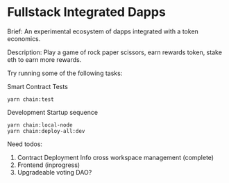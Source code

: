 # Fullstack Integrated Dapps

Brief: An experimental ecosystem of dapps integrated with a token economics.

Description: Play a game of rock paper scissors, earn rewards token, stake eth to earn more rewards.

Try running some of the following tasks:

Smart Contract Tests

```shell
yarn chain:test
```

Development Startup sequence

```shell
yarn chain:local-node
yarn chain:deploy-all:dev
```

Need todos:

1. Contract Deployment Info cross workspace management (complete)
2. Frontend (inprogress)
3. Upgradeable voting DAO?
